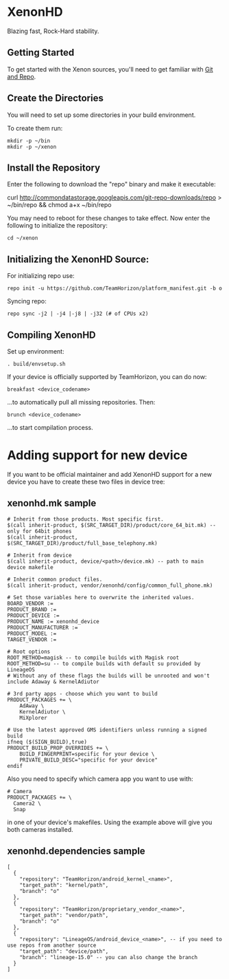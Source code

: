 XenonHD
===========
Blazing fast, Rock-Hard stability. 

Getting Started
---------------
To get started with the Xenon sources, you'll need to get
familiar with [Git and Repo](http://source.android.com/source/version-control.html).


Create the Directories
----------------------

You will need to set up some directories in your build environment.

To create them run:

    mkdir -p ~/bin
    mkdir -p ~/xenon


Install the Repository
----------------------

Enter the following to download the "repo" binary and make it executable:

curl http://commondatastorage.googleapis.com/git-repo-downloads/repo > ~/bin/repo && chmod a+x ~/bin/repo

You may need to reboot for these changes to take effect. 
Now enter the following to initialize the repository:

    cd ~/xenon


Initializing the XenonHD Source:
---------------

For initializing repo use:

    repo init -u https://github.com/TeamHorizon/platform_manifest.git -b o

Syncing repo:

    repo sync -j2 | -j4 |-j8 | -j32 (# of CPUs x2)


Compiling XenonHD
---------------

Set up environment:

    . build/envsetup.sh
    
If your device is officially supported by TeamHorizon, you can do now:

    breakfast <device_codename>
    
...to automatically pull all missing repositories. Then:

    brunch <device_codename>
    
...to start compilation process.


Adding support for new device
================

If you want to be official maintainer and add XenonHD support for a new device you have to create these two files in device tree:

xenonhd.mk sample
----------

    # Inherit from those products. Most specific first.
    $(call inherit-product, $(SRC_TARGET_DIR)/product/core_64_bit.mk) -- only for 64bit phones
    $(call inherit-product, $(SRC_TARGET_DIR)/product/full_base_telephony.mk)

    # Inherit from device
    $(call inherit-product, device/<path>/device.mk) -- path to main device makefile

    # Inherit common product files.
    $(call inherit-product, vendor/xenonhd/config/common_full_phone.mk)

    # Set those variables here to overwrite the inherited values.
    BOARD_VENDOR := 
    PRODUCT_BRAND := 
    PRODUCT_DEVICE := 
    PRODUCT_NAME := xenonhd_device
    PRODUCT_MANUFACTURER := 
    PRODUCT_MODEL := 
    TARGET_VENDOR := 

    # Root options
    ROOT_METHOD=magisk -- to compile builds with Magisk root
    ROOT_METHOD=su -- to compile builds with default su provided by LineageOS
    # Without any of these flags the builds will be unrooted and won't include Adaway & KernelAdiutor

    # 3rd party apps - choose which you want to build
    PRODUCT_PACKAGES += \
        AdAway \
        KernelAdiutor \
        MiXplorer

    # Use the latest approved GMS identifiers unless running a signed build
    ifneq ($(SIGN_BUILD),true)
    PRODUCT_BUILD_PROP_OVERRIDES += \
        BUILD_FINGERPRINT=specific for your device \
        PRIVATE_BUILD_DESC="specific for your device"
    endif

Also you need to specify which camera app you want to use with: 

    # Camera
    PRODUCT_PACKAGES += \
      Camera2 \
      Snap
      
in one of your device's makefiles. Using the example above will give you both cameras installed.

xenonhd.dependencies sample
----------

    [
      {
        "repository": "TeamHorizon/android_kernel_<name>",
        "target_path": "kernel/path",
        "branch": "o"
      },
      {
        "repository": "TeamHorizon/proprietary_vendor_<name>",
        "target_path": "vendor/path",
        "branch": "o"
      },
      {
        "repository": "LineageOS/android_device_<name>", -- if you need to use repos from another source
        "target_path": "device/path",
        "branch": "lineage-15.0" -- you can also change the branch
      }
    ]
